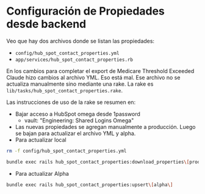# Configuración de Propiedades desde backend

Veo que hay dos archivos donde se listan las propiedades:

- `config/hub_spot_contact_properties.yml`
- `app/services/hub_spot_contact_properties.rb`

En los cambios para completar el export de Medicare Threshold Exceeded Claude hizo cambios al archivo YML. Eso está mal. Ese archivo no se actualiza manualmente sino mediante una rake. La rake es `lib/tasks/hub_spot_contact_properties.rake`.

Las instrucciones de uso de la rake se resumen en:

- Bajar acceso a HubSpot omega desde 1password
	- vault: "Engineering: Shared Logins Omega"
- Las nuevas propiedades se agregan manualmente a producción. Luego se bajan para actualizar el archivo YML y alpha.
- Para actualizar local

```bash
rm -f config/hub_spot_contact_properties.yml

bundle exec rails hub_spot_contact_properties:download_properties\[production\] > config/hub_spot_contact_properties.yml
```

- Para actualizar Alpha

```bash
bundle exec rails hub_spot_contact_properties:upsert\[alpha\]
```